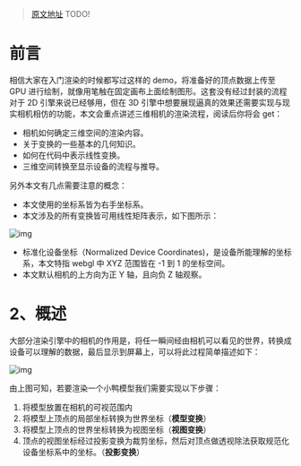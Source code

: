 > [原文地址](https://zhuanlan.zhihu.com/p/377692010) TODO!

# **前言**

相信大家在入门渲染的时候都写过这样的 demo，将准备好的顶点数据上传至 GPU 进行绘制，就像用笔触在固定画布上面绘制图形。这套没有经过封装的流程对于 2D 引擎来说已经够用，但在 3D 引擎中想要展现逼真的效果还需要实现与现实相机相仿的功能，本文会重点讲述三维相机的渲染流程，阅读后你将会 get：

- 相机如何确定三维空间的渲染内容。
- 关于变换的一些基本的几何知识。
- 如何在代码中表示线性变换。
- 三维空间转换至显示设备的流程与推导。

另外本文有几点需要注意的概念：

- 本文使用的坐标系皆为右手坐标系。
- 本文涉及的所有变换皆可用线性矩阵表示，如下图所示：

![img](https://pic1.zhimg.com/80/v2-2891849a905394a29d416e784bbc4470_1440w.webp)

- 标准化设备坐标（Normalized Device Coordinates)，是设备所能理解的坐标系，本文特指 webgl 中 XYZ 范围皆在 -1 到 1 的坐标空间。
- 本文默认相机的上方向为正 Y 轴，且向负 Z 轴观察。

# **2、概述**

大部分渲染引擎中的相机的作用是，将任一瞬间经由相机可以看见的世界，转换成设备可以理解的数据，最后显示到屏幕上，可以将此过程简单描述如下：

![img](https://pic1.zhimg.com/80/v2-a96e24876e889a5108e846ac0548129c_1440w.webp)

由上图可知，若要渲染一个小鸭模型我们需要实现以下步骤：

1. 将模型放置在相机的可视范围内
2. 将模型上顶点的局部坐标转换为世界坐标（**模型变换**）
3. 将模型上顶点的世界坐标转换为视图坐标（**视图变换**）
4. 顶点的视图坐标经过投影变换为裁剪坐标，然后对顶点做透视除法获取规范化设备坐标系中的坐标。（**投影变换**）
